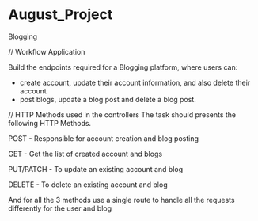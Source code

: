 # August_Project
Blogging


// Workflow Application  

Build the endpoints required for a Blogging platform, where users can:
-  create account, update their account information, and also delete their account 
- post blogs, update a blog post and delete a blog post. 


// HTTP Methods used in the controllers
The task should presents the following HTTP Methods.

POST - Responsible for account creation and blog posting

GET - Get the list of created account and blogs

PUT/PATCH - To update an existing account and blog

DELETE - To delete an existing account and blog

And for all the 3 methods use a single route to handle all the requests differently for the user and blog



